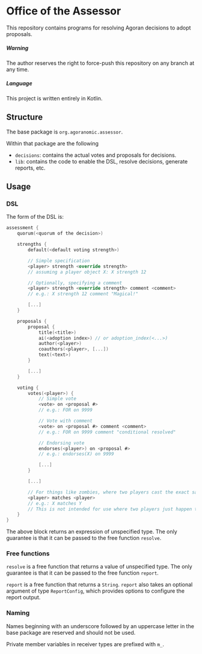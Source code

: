 # Office of the Assessor

This repository contains programs for resolving Agoran decisions to adopt proposals.

##### Warning
The author reserves the right to force-push this repository on any branch at any time.

##### Language
This project is written entirely in Kotlin.

## Structure
The base package is `org.agoranomic.assessor`.

Within that package are the following
- `decisions`: contains the actual votes and proposals for decisions.
- `lib`: contains the code to enable the DSL, resolve decisions, generate reports, etc.

## Usage

### DSL

The form of the DSL is:

```kotlin
assessment {
    quorum(<quorum of the decision>)

    strengths {
        default(<default voting strength>)

        // Simple specification
        <player> strength <override strength>
        // assuming a player object X: X strength 12

        // Optionally, specifying a comment
        <player> strength <override strength> comment <comment>
        // e.g.: X strength 12 comment "Magical!"

        [...]
    }

    proposals {
        proposal {
            title(<title>)
            ai(<adoption index>) // or adoption_index(<...>)
            author(<player>)
            coauthors(<player>, [...])
            text(<text>)
        }

        [...]
    }

    voting {
        votes(<player>) {
            // Simple vote
            <vote> on <proposal #>
            // e.g.: FOR on 9999

            // Vote with comment
            <vote> on <proposal #> comment <comment>
            // e.g.: FOR on 9999 comment "conditional resolved"

            // Endorsing vote
            endorses(<player>) on <proposal #>
            // e.g.: endorses(X) on 9999

            [...]
        }

        [...]

        // For things like zombies, where two players cast the exact same votes
        <player> matches <player>
        // e.g.: X matches Y
        // This is not intended for use where two players just happen to have the same vote
    }
}
```

The above block returns an expression of unspecified type. The only guarantee is that it can be passed to the free function `resolve`.

### Free functions
`resolve` is a free function that returns a value of unspecified type. The only guarantee is that it can be passed to the free function `report`.

`report` is a free function that returns a `String`. `report` also takes an optional argument of type `ReportConfig`, which provides options to configure the report output.

### Naming
Names beginning with an underscore followed by an uppercase letter in the base package are reserved and should not be used.

Private member variables in receiver types are prefixed with `m_`.